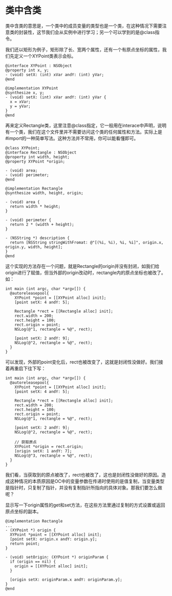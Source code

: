 # 类中含类

类中含类的意思是，一个类中的成员变量的类型也是一个类，在这种情况下需要注意类的封装性，这节我们会从实例中进行学习；另一个可以学到的是@class指令。

我们还以矩形为例子，矩形除了长、宽两个属性，还有一个有原点坐标的属性，我们先定义一个XYPoint类表示会标。

``` objc
@interface XYPoint : NSObject
@property int x, y;
- (void) setX: (int) xVar andY: (int) yVar;
@end

@implementation XYPoint
@synthesize x, y;
- (void) setX: (int) xVar andY: (int) yVar {
  x = xVar;
  y = yVar;
}
@end
```

再来定义Rectangle类，这里注意@class指定，它一般用在interace中声明，说明有一个类，我们在这个文件里并不需要访问这个类的任何属性和方法。实际上是#import的一种简单写法。这种方法并不常用，你可以能看懂即可。

``` objc
@class XYPoint;
@interface Rectangle : NSObject
@property int width, height;
@property XYPoint *origin;

- (void) area;
- (void) perimeter;
@end

@implementation Rectangle 
@synthesize width, height, origin;

- (void) area {
  return width * height;
}

- (void) perimeter {
  return 2 * (width + height);
}

- (NSString *) description {
  return [NSString stringWithFromat: @"[(%i, %i), %i, %i]", origin.x, origin.y, width, height];
}
@end
```

这个实现的方法存在一个问题，就是Rectangle的origin并没有封闭，如我们给origin进行了赋值，但当外部的origin改动时，rectangle内的原点坐标也被改了。如：

``` objc
int main (int argc, char *argv[]) {
  @autoreleasepool{
    XYPoint *point = [[XYPoint alloc] init];
    [point setX: 4 andY: 5];

    Rectangle *rect = [[Rectangle alloc] init];
    rect.width = 200;
    rect.height = 100;
    rect.origin = point;
    NSLog(@"1, rectangle = %@", rect);
    
    [point setX: 2 andY: 9];
    NSLog(@"2, rectangle = %@", rect);
  }
}
```

可以发现，外部的point变化后，rect也被改变了，这就是封闭性没做好。我们接着再重启下往下写：


``` objc
int main (int argc, char *argv[]) {
  @autoreleasepool{
    XYPoint *point = [[XYPoint alloc] init];
    [point setX: 4 andY: 5];

    Rectangle *rect = [[Rectangle alloc] init];
    rect.width = 200;
    rect.height = 100;
    rect.origin = point;
    NSLog(@"1, rectangle = %@", rect);
    
    [point setX: 2 andY: 9];
    NSLog(@"2, rectangle = %@", rect);

    // 获取原点
    XYPoint *origin = rect.origin;
    [origin setX: 1 andY: 7];
    NSLog(@"3, rectangle = %@", rect);
  }
}
```

我们看，当获取到的原点被改了，rect也被改了，这也是封闭性没做好的原因。造成这种情况的本质原因是OC中的变量参数在传递时使用的是值复制，当变量类型是指针时，只复制了指针，并没有复制指针所指向的具体对象。那我们要怎么做呢？

显示写一下origin属性的get和set方法，在这些方法里通过复制的方式设置或返回原点坐标的副本。

``` objc
@implementation Rectangle 
...
- (XYPoint *) origin {
  XYPoint *point = [[XYPoint alloc] init];
  [point setX: origin.x andY: origin.y];
  return point;
}

- (void) setOrigin: (XYPoint *) originParam {
  if (origin == nil) {
    origin = [[XYPoint alloc] init];
  }

  [origin setX: originParam.x andY: originParam.y];
}
@end
```
